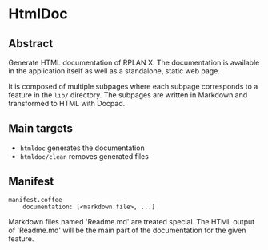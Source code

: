 # HtmlDoc

## Abstract

Generate HTML documentation of RPLAN X. The documentation is available in the application itself as
well as a standalone, static web page.

It is composed of multiple subpages where each subpage corresponds to a feature
in the `lib/` directory. The subpages are written in Markdown and transformed to
HTML with Docpad.

## Main targets

- `htmldoc` generates the documentation
- `htmldoc/clean` removes generated files

## Manifest

    manifest.coffee
        documentation: [<markdown.file>, ...]

Markdown files named 'Readme.md' are treated special. The HTML output of 'Readme.md' will be the main part of the
documentation for the given feature.
